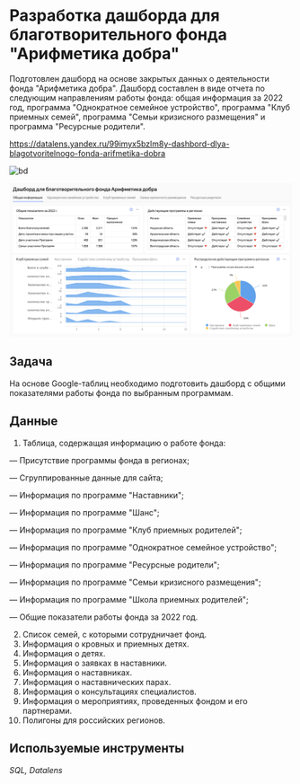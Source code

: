 # Разработка дашборда для благотворительного фонда "Арифметика добра"

Подготовлен дашборд на основе закрытых данных о деятельности фонда "Арифметика добра". Дашборд составлен в виде отчета по следующим направлениям работы фонда: общая информация за 2022 год, программа "Однократное семейное устройство", программа "Клуб приемных семей", программа "Семьи кризисного размещения" и программа "Ресурсные родители".

https://datalens.yandex.ru/99imyx5bzlm8y-dashbord-dlya-blagotvoritelnogo-fonda-arifmetika-dobra

![bd](https://datalens.yandex.ru/99imyx5bzlm8y-dashbord-dlya-blagotvoritelnogo-fonda-arifmetika-dobra)

![bd](https://github.com/ArJIG/Charitable_Found/blob/ad470ff56ecb37e845dfac693e123d5824900318/Screen/screen_dashboard.png)

## Задача

На основе Google-таблиц необходимо подготовить дашборд с общими показателями работы фонда по выбранным программам.

## Данные

1. Таблица, содержащая информацию о работе фонда:   

— Присутствие программы фонда в регионах;

— Сгруппированные данные для сайта;

— Информация по программе "Наставники";

— Информация по программе "Шанс";

— Информация по программе "Клуб приемных родителей";

— Информация по программе "Однократное семейное устройство";

— Информация по программе "Ресурсные родители";

— Информация по программе "Семьи кризисного размещения";

— Информация по программе "Школа приемных родителей";

— Общие показатели работы фонда за 2022 год.

2. Список семей, с которыми сотрудничает фонд.
3. Информация о кровных и приемных детях.
4. Информация о детях.
5. Информация о заявках в наставники.
6. Информация о наставниках.
7. Информация о наставнических парах.
8. Информация о консультациях специалистов.
9. Информация о мероприятиях, проведенных фондом и его партнерами.
10. Полигоны для российских регионов.

## Используемые инструменты
*SQL, Datalens*
